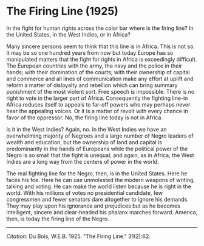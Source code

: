 # The Firing Line (1925)

In the fight for human rights across the color bar where is the firing line? In the United States, in the West Indies, or in Africa?

Many sincere persons seem to think that this line is in Africa. This is not so. It may be so one hundred years from now but today Europe has so manipulated matters that the fight for rights in Africa is exceedingly difficult. The European countries with the army, the navy and the police in their hands; with their domination of the courts; with their ownership of capital and commerce and all lines of communication make any effort at uplift and reform a matter of disloyalty and rebellion which can bring summary punishment of the most violent sort. Free speech is impossible. There is no right to vote in the larger part of Africa. Consequently the fighting line-in Africa reduces itself to appeals to far-off powers who may perhaps never hear the appealing voices. Or it is a matter of revolt with every chance in favor of the oppressor. No, the firing line today is not in Africa.

Is it in the West Indies? Again, no. In the West Indies we have an overwhelming majority of Negroes and a large number of Negro leaders of wealth and education, but the ownership of land and capital is predominantly in the hands of Europeans while the political power of the Negro is so small that the fight is unequal; and again, as in Africa, the West Indies are a long way from the centers of power in the world.

The real fighting line for the Negro, then, is in the United States. Here he faces his foe. Here he can use unmolested the modern weapons of writing, talking and voting. He can make the world listen because he is right in the world. With his millions of votes no presidential candidate, few congressmen and fewer senators dare altogether to ignore his demands. They may play upon his ignorance and prejudices but as he becomes intelligent, sincere and clear-headed his phalanx marches forward. America, then, is today the firing line of the Negro.

________________
*Citation:* Du Bois, W.E.B. 1925. "The Firing Line."  31(2):62.

